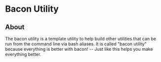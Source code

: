 # Bacon Utility #

## About ##

The bacon utility is a template utility to help build other utilities that can be run from the command line via bash aliases.  It is called "bacon utility" because everything is better with bacon! -- Just like this helps you make everything better.
